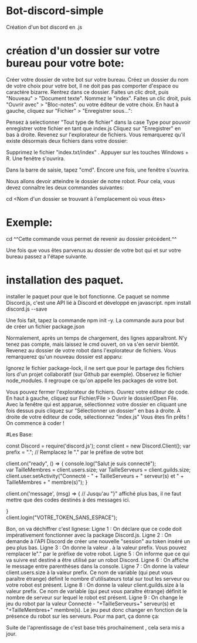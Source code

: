 # Bot-discord-simple
Création d'un bot discord en .js 

# création d'un dossier sur votre bureau pour votre bote:

Créer votre dossier de votre bot sur votre bureau.
Créez un dossier du nom de votre choix pour votre bot, Il ne doit pas pas comporter d'espace ou caractére bizarre.
Rentrez dans ce dossier.
Faites un clic droit, puis "Nouveau" > "Document texte".
Nommez le "index".
Faites un clic droit, puis "Ouvrir avec" > "Bloc-notes". ou votre éditeur de votre choix.
En haut à gauche, cliquez sur "Fichier" > "Enregistrer sous...":

Pensez à selectionner "Tout type de fichier" dans la case Type pour pouvoir enregistrer votre fichier en tant que index.js
Cliquez sur "Enregistrer" en bas à droite.
Revenez sur l'explorateur de fichiers. 
Vous remarquerez qu'il existe désormais deux fichiers dans votre dossier:

Supprimez le fichier "index.txt/index" .
Appuyer sur les touches Windows + R. Une fenêtre s'ouvrira.

Dans la barre de saisie, tapez "cmd". Encore une fois, une fenêtre s'ouvrira.

Nous allons devoir atteindre le dossier de notre robot. Pour cela, vous devez connaître les deux commandes suivantes:

cd <Nom d'un dossier se trouvant à l'emplacement où vous êtes>


# Exemple:

cd
^^Cette commande vous permet de revenir au dossier précédent.^^

Une fois que vous êtes parvenus au dossier de votre bot qui et sur votre bureau passez a l'étape suivante.

# installation des paquet.
installer le paquet pour que le bot fonctionne. Ce paquet se nomme Discord.js, c'est une API lié à Discord et développé en javascript.
npm install discord.js --save 

Une fois fait, tapez la commande npm init -y.
La commande aura pour but de créer un fichier package.json

Normalement, après un temps de chargement, des lignes apparaîtront. N'y tenez pas compte, mais laissez le cmd ouvert, on va s'en servir bientôt.
Revenez au dossier de votre robot dans l'explorateur de fichiers. Vous remarquerez qu'un nouveau dossier est apparu:

Ignorez le fichier package-lock, il ne sert que pour le partage des fichiers lors d'un projet collaboratif (sur Github par exemple). Observez le fichier node_modules. Il regroupe ce qu'on appelle les packages de votre bot.

Vous pouvez fermer l'explorateur de fichiers.
Ouvrez votre éditeur de code.
En haut à gauche, cliquez sur Fichier/File > Ouvrir le dossier/Open File.
Avec la fenêtre qui est apparue, sélectionnez votre dossier en cliquant une fois dessus puis cliquez sur "Sélectionner un dossier" en bas à droite.
À droite de votre éditeur de code, sélectionnez "index.js"
Vous êtes fin prêts ! On commence à coder !

#Les Base:

const Discord = require('discord.js');
const client = new Discord.Client();
var prefix = "."; // Remplacez le "." par le préfixe de votre bot

client.on("ready", () => {
  console.log("Salut je suis connecté");  
  var TailleMembres = client.users.size;
  var TailleServeurs = client.guilds.size;
  client.user.setActivity("Connecté - " + TailleServeurs + " serveur(s) et " + TailleMembres + " membre(s)");
}

client.on('message', (msg) => { // Jusqu'au "}" affiché plus bas, il ne faut mettre que des codes destinés à des messages ici.
  
}          
client.login("VOTRE_TOKEN_SANS_ESPACE");

Bon, on va déchiffrer c'est lignese:
Ligne 1 : On déclare que ce code doit impérativement fonctionner avec la package Discord.js.
Ligne 2 : On demande à l'API Discord de créer une nouvelle "session" au token inséré un peu plus bas.
Ligne 3 : On donne la valeur . à la valeur prefix. Vous pouvez remplacer le"." par le préfixe de votre robot.
Ligne 5 : On informe que ce qui va suivre est destiné a être utilisé par un robot Discord.
Ligne 6 : On affiche le message entre parenthèses dans la console.
Ligne 7 : On donne la valeur client.users.size à la valeur prefix. Ce nom de variable (qui peut vous paraître étrange) définit le nombre d'utilisateurs total sur tout les serveur ou votre robot est présent.
Ligne 8 : On donne la valeur client.guilds.size à la valeur prefix. Ce nom de variable (qui peut vous paraître étrange) définit le nombre de serveur sur lequel le robot est présent.
Ligne 9 : On change le jeu du robot par la valeur Connecté - "+TailleServeurs+" serveur(s) et "+TailleMembres+" membre(s). Le jeu peut donc changer en fonction de la présence du robot sur les serveurs. Pour ma part, ça donne ça:


Suite de l'aprentissage de c'est base trés prochainement , cela sera mis a jour.
